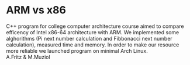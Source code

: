 # ARM vs x86
 
C++ program for college computer architecture course aimed to compare efficency of Intel x86-64 architecture with ARM. We implemented some alghorithms (Pi next number calculation and Fibbonacci next number calculation), measured time and memory. In order to make our resource more reliable we launched program on minimal Arch Linux.<br/> 
A.Fritz & M.Muziol
